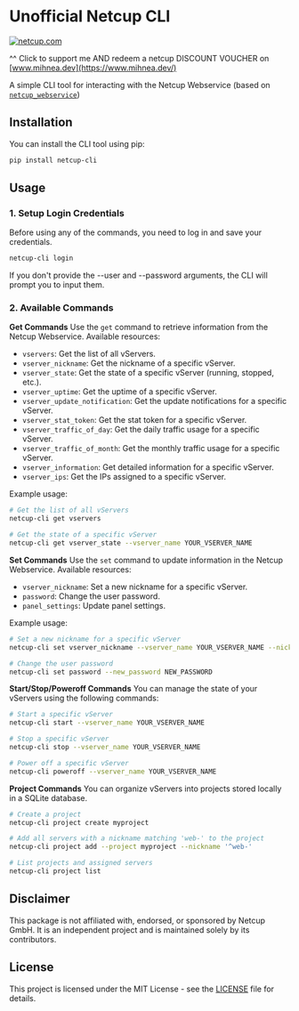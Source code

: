 # Unofficial Netcup CLI

[![netcup.com](https://www.netcup.com/uploads/netcup_set_C_728x90_b94e135b39.png)](https://www.mihnea.dev/netcup-vouchers)

^^ Click to support me AND redeem a netcup DISCOUNT VOUCHER on [www.mihnea.dev](https://www.mihnea.dev/)

A simple CLI tool for interacting with the Netcup Webservice (based on [`netcup_webservice`](https://github.com/mihneamanolache/netcup-webservice))

## Installation
You can install the CLI tool using pip:
```bash
pip install netcup-cli
```

## Usage
### 1. Setup Login Credentials
Before using any of the commands, you need to log in and save your credentials.
```bash
netcup-cli login 
```
If you don't provide the --user and --password arguments, the CLI will prompt you to input them.
### 2. Available Commands
**Get Commands**
Use the `get` command to retrieve information from the Netcup Webservice. Available resources:
- `vservers`: Get the list of all vServers.
- `vserver_nickname`: Get the nickname of a specific vServer.
- `vserver_state`: Get the state of a specific vServer (running, stopped, etc.).
- `vserver_uptime`: Get the uptime of a specific vServer.
- `vserver_update_notification`: Get the update notifications for a specific vServer.
- `vserver_stat_token`: Get the stat token for a specific vServer.
- `vserver_traffic_of_day`: Get the daily traffic usage for a specific vServer.
- `vserver_traffic_of_month`: Get the monthly traffic usage for a specific vServer.
- `vserver_information`: Get detailed information for a specific vServer.
- `vserver_ips`: Get the IPs assigned to a specific vServer.

Example usage:
```bash
# Get the list of all vServers
netcup-cli get vservers

# Get the state of a specific vServer
netcup-cli get vserver_state --vserver_name YOUR_VSERVER_NAME
```

**Set Commands**
Use the `set` command to update information in the Netcup Webservice. Available resources:
- `vserver_nickname`: Set a new nickname for a specific vServer.
- `password`: Change the user password.
- `panel_settings`: Update panel settings.

Example usage:
```bash
# Set a new nickname for a specific vServer
netcup-cli set vserver_nickname --vserver_name YOUR_VSERVER_NAME --nickname NEW_NICKNAME

# Change the user password
netcup-cli set password --new_password NEW_PASSWORD
```

**Start/Stop/Poweroff Commands**
You can manage the state of your vServers using the following commands:
```bash
# Start a specific vServer
netcup-cli start --vserver_name YOUR_VSERVER_NAME

# Stop a specific vServer
netcup-cli stop --vserver_name YOUR_VSERVER_NAME

# Power off a specific vServer
netcup-cli poweroff --vserver_name YOUR_VSERVER_NAME
```

**Project Commands**
You can organize vServers into projects stored locally in a SQLite database.
```bash
# Create a project
netcup-cli project create myproject

# Add all servers with a nickname matching 'web-' to the project
netcup-cli project add --project myproject --nickname '^web-'

# List projects and assigned servers
netcup-cli project list
```

## Disclaimer
This package is not affiliated with, endorsed, or sponsored by Netcup GmbH. It is an independent project and is maintained solely by its contributors.

## License
This project is licensed under the MIT License - see the [LICENSE](LICENSE) file for details.

